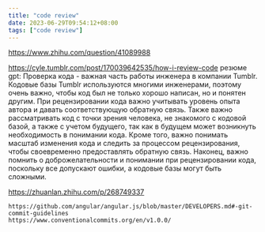 ```yaml
---
title: "code review"
date: 2023-06-29T09:54:12+08:00
tags: ["code review"]
---
```

https://www.zhihu.com/question/41089988

https://cyle.tumblr.com/post/170039642535/how-i-review-code
резюме gpt:
Проверка кода - важная часть работы инженера в компании Tumblr. Кодовые базы Tumblr используются многими инженерами, поэтому очень важно, чтобы код был не только хорошо написан, но и понятен другим. При рецензировании кода важно учитывать уровень опыта автора и давать соответствующую обратную связь. Также важно рассматривать код с точки зрения человека, не знакомого с кодовой базой, а также с учетом будущего, так как в будущем может возникнуть необходимость в понимании кода. Кроме того, важно понимать масштаб изменения кода и следить за процессом рецензирования, чтобы своевременно предоставлять обратную связь. Наконец, важно помнить о доброжелательности и понимании при рецензировании кода, поскольку все допускают ошибки, а кодовые базы могут быть сложными.


https://zhuanlan.zhihu.com/p/268749337

    https://github.com/angular/angular.js/blob/master/DEVELOPERS.md#-git-commit-guidelines
    https://www.conventionalcommits.org/en/v1.0.0/
